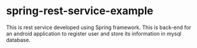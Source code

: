 # spring-rest-service-example
This is rest service developed using Spring framework. This is back-end for an android application to register user and store its information in mysql database.


